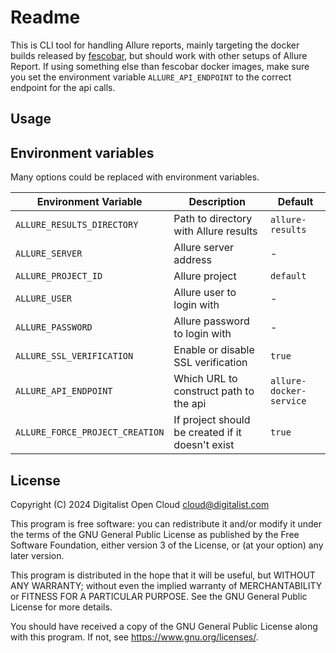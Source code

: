 # Readme

This is CLI tool for handling Allure reports, mainly targeting the docker builds released by [fescobar](https://github.com/fescobar), but should work with other setups of Allure Report. If using something else than fescobar docker images, make sure you set the environment variable `ALLURE_API_ENDPOINT` to the correct endpoint for the api calls.

## Usage



## Environment variables

Many options could be replaced with environment variables.

| Environment Variable | Description             | Default |
| -------------------- | ----------------------  | ------- |
| `ALLURE_RESULTS_DIRECTORY` | Path to directory with Allure results  | `allure-results` |
| `ALLURE_SERVER` | Allure server address | - |
| `ALLURE_PROJECT_ID` | Allure project | `default` |
| `ALLURE_USER` | Allure user to login with | - |
| `ALLURE_PASSWORD` | Allure password to login with | - |
| `ALLURE_SSL_VERIFICATION` | Enable or disable SSL verification | `true` |
| `ALLURE_API_ENDPOINT` | Which URL to construct path to the api | `allure-docker-service` |
| `ALLURE_FORCE_PROJECT_CREATION` | If project should be created if it doesn't exist | `true` |

## License

Copyright (C) 2024 Digitalist Open Cloud <cloud@digitalist.com>

This program is free software: you can redistribute it and/or modify it under the terms of the GNU General Public License as published by the Free Software Foundation, either version 3 of the License, or (at your option) any later version.

This program is distributed in the hope that it will be useful, but WITHOUT ANY WARRANTY; without even the implied warranty of MERCHANTABILITY or FITNESS FOR A PARTICULAR PURPOSE.  See the GNU General Public License for more details.

You should have received a copy of the GNU General Public License along with this program.  If not, see <https://www.gnu.org/licenses/>.
